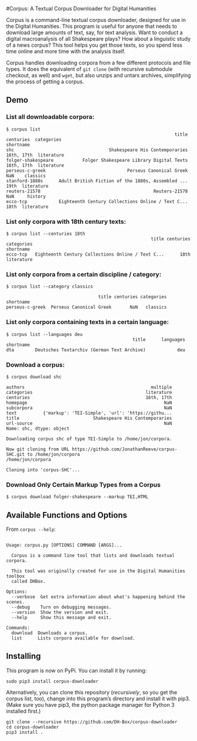 #Corpus: A Textual Corpus Downloader for Digital Humanities

Corpus is a command-line textual corpus downloader, designed for use in the Digital Humanities. This program is useful for anyone that needs to download large amounts of text, say, for text analysis. Want to conduct a digital macroanalysis of all Shakespeare plays? How about a linguistic study of a news corpus? This tool helps you get those texts, so you spend less time online and more time with the analysis itself. 

Corpus handles downloading corpora from a few different protocols and file types. It does the equivalent of `git clone` (with recursive submodule checkout, as well) and `wget`, but also unzips and untars archives, simplifying the process of getting a corpus.

## Demo

### List all downloadable corpora: 

```
$ corpus list
                                                                title   centuries  categories
shortname                                                                                    
shc                                    Shakespeare His Contemporaries  16th, 17th  literature
folger-shakespeare           Folger Shakespeare Library Digital Texts  16th, 17th  literature
perseus-c-greek                               Perseus Canonical Greek         NaN    classics
stanford-1880s      Adult British Fiction of the 1880s, Assembled ...        19th  literature
reuters-21578                                           Reuters-21578         NaN     history
ecco-tcp            Eighteenth Century Collections Online / Text C...        18th  literature
```

### List only corpora with 18th century texts: 

```
$ corpus list --centuries 18th
                                                       title centuries  categories
shortname                                                                         
ecco-tcp   Eighteenth Century Collections Online / Text C...      18th  literature
```

### List only corpora from a certain discipline / category: 

```
$ corpus list --category classics

                                   title centuries categories
shortname                                                    
perseus-c-greek  Perseus Canonical Greek       NaN   classics
```

### List only corpora containing texts in a certain language: 

```
$ corpus list --languages deu
                                                title      languages
shortname                                                           
dta        Deutsches Textarchiv (German Text Archive)            deu
```

### Download a corpus: 

```
$ corpus download shc

authors                                                multiple
categories                                           literature
centuries                                            16th, 17th
homepage                                                    NaN
subcorpora                                                  NaN
text          {'markup': 'TEI-Simple', 'url': 'https://githu...
title                            Shakespeare His Contemporaries
url-source                                                  NaN
Name: shc, dtype: object

Downloading corpus shc of type TEI-Simple to /home/jon/corpora.

Now git cloning from URL https://github.com/JonathanReeve/corpus-SHC.git to /home/jon/corpora
/home/jon/corpora

Cloning into 'corpus-SHC'...
```

### Download Only Certain Markup Types from a Corpus

```
$ corpus download folger-shakespeare --markup TEI,HTML
```


## Available Functions and Options

From `corpus --help`: 

```

Usage: corpus.py [OPTIONS] COMMAND [ARGS]...

  Corpus is a command line tool that lists and downloads textual corpora.

  This tool was originally created for use in the Digital Humanities toolbox
  called DHBox.

Options:
  --verbose  Get extra information about what's happening behind the scenes.
  --debug    Turn on debugging messages.
  --version  Show the version and exit.
  --help     Show this message and exit.

Commands:
  download  Downloads a corpus.
  list      Lists corpora available for download.
```

## Installing

This program is now on PyPi. You can install it by running: 

```
sudo pip3 install corpus-downloader
```

Alternatively, you can clone this repository (*recursively*, so you get the corpus list, too), change into this program’s directory and install it with pip3. (Make sure you have pip3, the python package manager for Python 3 installed first.) 

```
git clone --recursive https://github.com/DH-Box/corpus-downloader
cd corpus-downloader
pip3 install .
```
